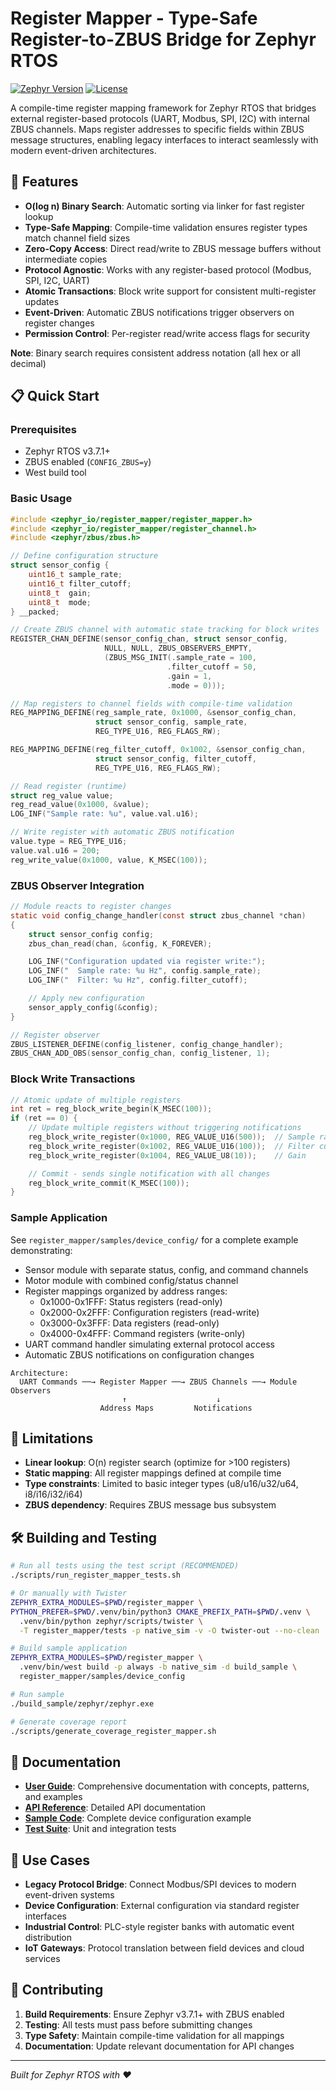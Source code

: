 # Register Mapper - Type-Safe Register-to-ZBUS Bridge for Zephyr RTOS

[![Zephyr Version](https://img.shields.io/badge/zephyr-v3.7.1-blue)](https://github.com/zephyrproject-rtos/zephyr)
[![License](https://img.shields.io/badge/license-Apache%202.0-green)](LICENSE)

A compile-time register mapping framework for Zephyr RTOS that bridges external register-based protocols (UART, Modbus, SPI, I2C) with internal ZBUS channels. Maps register addresses to specific fields within ZBUS message structures, enabling legacy interfaces to interact seamlessly with modern event-driven architectures.

## 🚀 Features

- **O(log n) Binary Search**: Automatic sorting via linker for fast register lookup
- **Type-Safe Mapping**: Compile-time validation ensures register types match channel field sizes
- **Zero-Copy Access**: Direct read/write to ZBUS message buffers without intermediate copies
- **Protocol Agnostic**: Works with any register-based protocol (Modbus, SPI, I2C, UART)
- **Atomic Transactions**: Block write support for consistent multi-register updates
- **Event-Driven**: Automatic ZBUS notifications trigger observers on register changes
- **Permission Control**: Per-register read/write access flags for security

**Note**: Binary search requires consistent address notation (all hex or all decimal)

## 📋 Quick Start

### Prerequisites

- Zephyr RTOS v3.7.1+
- ZBUS enabled (`CONFIG_ZBUS=y`)
- West build tool

### Basic Usage

```c
#include <zephyr_io/register_mapper/register_mapper.h>
#include <zephyr_io/register_mapper/register_channel.h>
#include <zephyr/zbus/zbus.h>

// Define configuration structure
struct sensor_config {
    uint16_t sample_rate;
    uint16_t filter_cutoff;
    uint8_t  gain;
    uint8_t  mode;
} __packed;

// Create ZBUS channel with automatic state tracking for block writes
REGISTER_CHAN_DEFINE(sensor_config_chan, struct sensor_config,
                     NULL, NULL, ZBUS_OBSERVERS_EMPTY,
                     (ZBUS_MSG_INIT(.sample_rate = 100,
                                   .filter_cutoff = 50,
                                   .gain = 1,
                                   .mode = 0)));

// Map registers to channel fields with compile-time validation
REG_MAPPING_DEFINE(reg_sample_rate, 0x1000, &sensor_config_chan,
                   struct sensor_config, sample_rate,
                   REG_TYPE_U16, REG_FLAGS_RW);

REG_MAPPING_DEFINE(reg_filter_cutoff, 0x1002, &sensor_config_chan,
                   struct sensor_config, filter_cutoff,
                   REG_TYPE_U16, REG_FLAGS_RW);

// Read register (runtime)
struct reg_value value;
reg_read_value(0x1000, &value);
LOG_INF("Sample rate: %u", value.val.u16);

// Write register with automatic ZBUS notification
value.type = REG_TYPE_U16;
value.val.u16 = 200;
reg_write_value(0x1000, value, K_MSEC(100));
```

### ZBUS Observer Integration

```c
// Module reacts to register changes
static void config_change_handler(const struct zbus_channel *chan)
{
    struct sensor_config config;
    zbus_chan_read(chan, &config, K_FOREVER);

    LOG_INF("Configuration updated via register write:");
    LOG_INF("  Sample rate: %u Hz", config.sample_rate);
    LOG_INF("  Filter: %u Hz", config.filter_cutoff);

    // Apply new configuration
    sensor_apply_config(&config);
}

// Register observer
ZBUS_LISTENER_DEFINE(config_listener, config_change_handler);
ZBUS_CHAN_ADD_OBS(sensor_config_chan, config_listener, 1);
```

### Block Write Transactions

```c
// Atomic update of multiple registers
int ret = reg_block_write_begin(K_MSEC(100));
if (ret == 0) {
    // Update multiple registers without triggering notifications
    reg_block_write_register(0x1000, REG_VALUE_U16(500));  // Sample rate
    reg_block_write_register(0x1002, REG_VALUE_U16(100));  // Filter cutoff
    reg_block_write_register(0x1004, REG_VALUE_U8(10));    // Gain

    // Commit - sends single notification with all changes
    reg_block_write_commit(K_MSEC(100));
}
```

### Sample Application

See `register_mapper/samples/device_config/` for a complete example demonstrating:
- Sensor module with separate status, config, and command channels
- Motor module with combined config/status channel
- Register mappings organized by address ranges:
  - 0x1000-0x1FFF: Status registers (read-only)
  - 0x2000-0x2FFF: Configuration registers (read-write)
  - 0x3000-0x3FFF: Data registers (read-only)
  - 0x4000-0x4FFF: Command registers (write-only)
- UART command handler simulating external protocol access
- Automatic ZBUS notifications on configuration changes

```
Architecture:
  UART Commands ──→ Register Mapper ──→ ZBUS Channels ──→ Module Observers
                         ↑                    ↓
                    Address Maps         Notifications
```

## 🚧 Limitations

- **Linear lookup**: O(n) register search (optimize for >100 registers)
- **Static mapping**: All register mappings defined at compile time
- **Type constraints**: Limited to basic integer types (u8/u16/u32/u64, i8/i16/i32/i64)
- **ZBUS dependency**: Requires ZBUS message bus subsystem

## 🛠️ Building and Testing

```bash
# Run all tests using the test script (RECOMMENDED)
./scripts/run_register_mapper_tests.sh

# Or manually with Twister
ZEPHYR_EXTRA_MODULES=$PWD/register_mapper \
PYTHON_PREFER=$PWD/.venv/bin/python3 CMAKE_PREFIX_PATH=$PWD/.venv \
  .venv/bin/python zephyr/scripts/twister \
  -T register_mapper/tests -p native_sim -v -O twister-out --no-clean

# Build sample application
ZEPHYR_EXTRA_MODULES=$PWD/register_mapper \
  .venv/bin/west build -p always -b native_sim -d build_sample \
  register_mapper/samples/device_config

# Run sample
./build_sample/zephyr/zephyr.exe

# Generate coverage report
./scripts/generate_coverage_register_mapper.sh
```

## 📖 Documentation

- **[User Guide](register_mapper/doc/index.rst)**: Comprehensive documentation with concepts, patterns, and examples
- **[API Reference](register_mapper/include/zephyr_io/register_mapper/register_mapper.h)**: Detailed API documentation
- **[Sample Code](register_mapper/samples/)**: Complete device configuration example
- **[Test Suite](register_mapper/tests/)**: Unit and integration tests

## 🎯 Use Cases

- **Legacy Protocol Bridge**: Connect Modbus/SPI devices to modern event-driven systems
- **Device Configuration**: External configuration via standard register interfaces
- **Industrial Control**: PLC-style register banks with automatic event distribution
- **IoT Gateways**: Protocol translation between field devices and cloud services

## 🤝 Contributing

1. **Build Requirements**: Ensure Zephyr v3.7.1+ with ZBUS enabled
2. **Testing**: All tests must pass before submitting changes
3. **Type Safety**: Maintain compile-time validation for all mappings
4. **Documentation**: Update relevant documentation for API changes

---

*Built for Zephyr RTOS with ❤️*